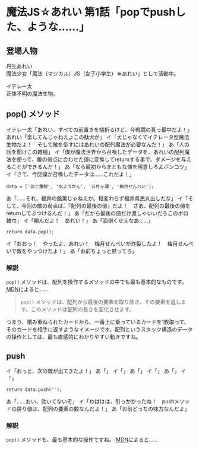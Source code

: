 # 魔法JS☆あれい 第1話「popでpushした、ような……」

## 登場人物

丹生あれい  
魔法少女「魔法（マジカル）JS（女子小学生）☆あれい」として活動中。

イテレー太  
正体不明の魔法生物。

## pop() メソッド

イテレー太「あれい、すべての前置きを端折るけど、今戦闘の真っ最中だよ！」
あれい「楽してんじゃねえよこの駄犬が」
イ「犬じゃなくてイテレータ型魔法生物だよ！　そして敵を倒すにはあれいの配列魔法が必要なんだ！」
あ「人の話を聞けこの雑種」
イ「僕が魔法世界から召喚したデータを、あれいの配列魔法を使って、敵の弱点に合わせた値に変換してreturnする事で、ダメージを与えることができるんだ！」
あ「なら最初からまともな値を用意しろよポンコツ」
イ「さて、今回僕が召喚したデータは……これだよ！」

```
data = ['羽二重餅', '水ようかん', '五月ヶ瀬', '梅月せんべい'];
```

あ「……それ、福井の銘菓じゃねえか。相変わらず福井県民丸出しだな」
イ「そして、今回の敵の弱点は、『配列の最後の値』だよ！　さあ、配列の最後の値をreturnしてぶつけるんだ！」
あ「だから最後の値だけ渡しゃいいだろこのボロ雑巾」
イ「頼んだよ！　あれい！」
あ「面倒くせえなあ……」

```
return data.pop();
```

イ「おおっ！　やったよ、あれい！　梅月せんべいが炸裂したよ！　梅月せんべいで敵をやっつけたよ！」
あ「お前ちょっと黙ってろ」

### 解説

`pop()` メソッドは、配列を操作するメソッドの中でも最も基本的なものです。
[MDN](https://developer.mozilla.org/ja/docs/Web/JavaScript/Reference/Global_Objects/Array/pop)によると……

> `pop()` メソッドは、配列から最後の要素を取り除き、その要素を返します。このメソッドは配列の長さを変化させます。

つまり、積み重ねられたカードから、一番上に乗っているカードを1枚取って、そのカードを相手に返すようなイメージです。配列というスタック構造のデータの操作としては、最も直感的にわかりやすい動きですね。

## push

イ「おっと、次の敵が出てきたよ！」
あ「」
イ「」
あ「」
イ「」
あ「」
イ「」

`return data.push('');`

あ「……おい、効いてないぞ」
イ「わははは、引っかかったね！　pushメソッドの戻り値は、配列の要素の数なんだよ！」
あ「お前どっちの味方なんだよ」

### 解説

`pop()` メソッドも、最も基本的な操作ですね。
[MDN](https://developer.mozilla.org/ja/docs/Web/JavaScript/Reference/Global_Objects/Array/push)によると……

<!--stackedit_data:
eyJoaXN0b3J5IjpbLTE4NTk3NTk1NTEsLTExMTUzNDUyMjcsLT
MxMjY1NDE3MiwtMjA0ODkwNTU2LC0xOTcyODg4NTUxLDI4NTIw
MDM1OSwtNDk0NDk3OTc2LC03MjgwNjUxMTIsLTgyNzEwMDUxMi
wxMTQxMDIwMzgwLC04NDcxMDQ3MDYsLTE4MTUxNDk4NzJdfQ==

-->